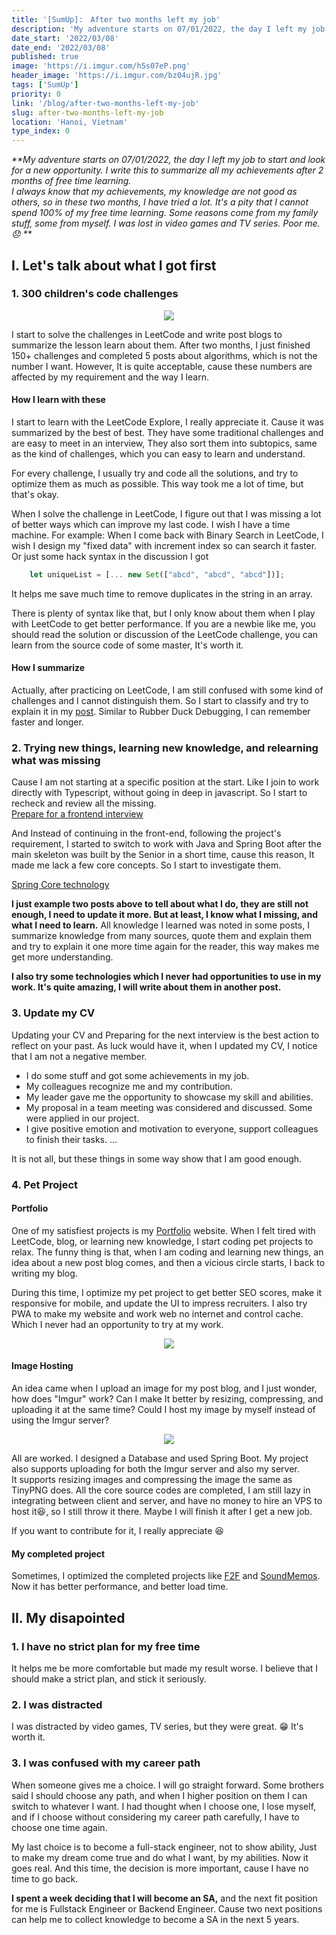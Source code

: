 ```yaml
---
title: '[SumUp]:　After two months left my job'
description: 'My adventure starts on 07/01/2022, the day I left my job to start and look for a new opportunity. I write this to summarize all my achievements after 2 months of free time learning.'
date_start: '2022/03/08'
date_end: '2022/03/08'
published: true
image: 'https://i.imgur.com/h5s07eP.png'
header_image: 'https://i.imgur.com/bz04ujR.jpg'
tags: ['SumUp']
priority: 0
link: '/blog/after-two-months-left-my-job'
slug: after-two-months-left-my-job
location: 'Hanoi, Vietnam'
type_index: 0
---
```


_**My adventure starts on 07/01/2022, the day I left my job to start and look for a new opportunity. I write this to summarize all my achievements after 2 months of free time learning.  
I always know that my achievements, my knowledge are not good as others, so in these two months, I have tried a lot. It's a pity that I cannot spend 100% of my free time learning. Some reasons come from my family stuff, some from myself. I was lost in video games and TV series. Poor me. :disappointed:
**_

## I. Let's talk about what I got first

### 1. 300 children's code challenges

<figure align="center" width="100%">
    <img src="https://i.imgur.com/h5s07eP.png"/>
</figure>

I start to solve the challenges in LeetCode and write post blogs to summarize the lesson learn about them.
After two months, I just finished 150+ challenges and completed 5 posts about algorithms, which is not the number I want. However, It is quite acceptable, cause these numbers are affected by my requirement and the way I learn.

#### How I learn with these

I start to learn with the LeetCode Explore, I really appreciate it. Cause it was summarized by the best of best. They have some traditional challenges and are easy to meet in an interview, They also sort them into subtopics, same as the kind of challenges, which you can easy to learn and understand.

For every challenge, I usually try and code all the solutions, and try to optimize them as much as possible. This way took me a lot of time, but that's okay.

When I solve the challenge in LeetCode, I figure out that I was missing a lot of better ways which can improve my last code. I wish I have a time machine. 
For example: When I come back with Binary Search in LeetCode, I wish I design my "fixed data" with increment index so can search it faster. Or just some hack syntax in the discussion I got

```typescript
    let uniqueList = [... new Set(["abcd", "abcd", "abcd"])];
```

It helps me save much time to remove duplicates in the string in an array.

There is plenty of syntax like that, but I only know about them when I play with LeetCode to get better performance. If you are a newbie like me, you should read the solution or discussion of the LeetCode challenge, you can learn from the source code of some master, It's worth it.

#### How I summarize

Actually, after practicing on LeetCode, I am still confused with some kind of challenges and I cannot distinguish them. So I start to classify and try to explain it in my [post](https://nhvu95.com/). Similar to Rubber Duck Debugging, I can remember faster and longer.

### 2. Trying new things, learning new knowledge, and relearning what was missing

Cause I am not starting at a specific position at the start. Like I join to work directly with Typescript, without going in deep in javascript. So I start to recheck and review all the missing.  
[Prepare for a frontend interview](https://nhvu95.com/blog/preparing-for-frontend-interview/)

And Instead of continuing in the front-end, following the project's requirement, I started to switch to work with Java and Spring Boot after the main skeleton was built by the Senior in a short time, cause this reason, It made me lack a few core concepts. So I start to investigate them.

[Spring Core technology](https://nhvu95.com/blog/spring-core-1/)

**I just example two posts above to tell about what I do, they are still not enough, I need to update it more. But at least, I know what I missing, and what I need to learn.**
All knowledge I learned was noted in some posts, I summarize knowledge from many sources, quote them and explain them and try to explain it one more time again for the reader, this way makes me get more understanding.

**I also try some technologies which I never had opportunities to use in my work. It's quite amazing, I will write about them in another post.**

### 3. Update my CV

Updating your CV and Preparing for the next interview is the best action to reflect on your past. As luck would have it, when I updated my CV, I notice that I am not a negative member.

* I do some stuff and got some achievements in my job.
* My colleagues recognize me and my contribution.
* My leader gave me the opportunity to showcase my skill and abilities.
* My proposal in a team meeting was considered and discussed. Some were applied in our project.
* I give positive emotion and motivation to everyone, support colleagues to finish their tasks.
...

It is not all, but these things in some way show that I am good enough.

### 4. Pet Project

#### Portfolio

One of my satisfiest projects is my [Portfolio](https://nhvu95.com/) website. When I felt tired with LeetCode, blog, or learning new knowledge, I start coding pet projects to relax.
The funny thing is that, when I am coding and learning new things, an idea about a new post blog comes, and then a vicious circle starts, I back to writing my blog.

During this time, I optimize my pet project to get better SEO scores, make it responsive for mobile, and update the UI to impress recruiters. I also try PWA to make my website and work web no internet and control cache. Which I never had an opportunity to try at my work.

<figure align="center" width="100%">
    <img src="https://i.imgur.com/skw2Poi.png"/>
</figure>

#### Image Hosting

An idea came when I upload an image for my post blog, and I just wonder, how does "Imgur" work?
Can I make It better by resizing, compressing, and uploading it at the same time? Could I host my image by myself instead of using the Imgur server?

<figure align="center" width="100%">
    <img src="https://i.imgur.com/Lmicu3m.png"/>
</figure>

All are worked. I designed a Database and used Spring Boot. My project also supports uploading for both the Imgur server and also my server.  
It supports resizing images and compressing the image the same as TinyPNG does. All the core source codes are completed, I am still lazy in integrating between client and server, and have no money to hire an VPS to host it:laughing:, so I still throw it there. Maybe I will finish it after I get a new job.

If you want to contribute for it, I really appreciate :laughing:

#### My completed project

Sometimes, I optimized the completed projects like [F2F](https://f2f.nhvu95.com/) and [SoundMemos](https://soundmemos.com/). Now it has better performance, and better load time.

## II. My disapointed

### 1. I have no strict plan for my free time

It helps me be more comfortable but made my result worse. I believe that I should make a strict plan, and stick it seriously.

### 2. I was distracted

I was distracted by video games, TV series, but they were great. :grin: It's worth it.

### 3. I was confused with my career path

When someone gives me a choice. I will go straight forward.
Some brothers said I should choose any path, and when I higher position on them I can switch to whatever I want. I had thought when I choose one, I lose myself, and if I choose without considering my career path carefully, I have to choose one time again.

My last choice is to become a full-stack engineer, not to show ability, Just to make my dream come true and do what I want, by my abilities. Now it goes real. And this time, the decision is more important, cause I have no time to go back.  

**I spent a week deciding that I will become an SA,** and the next fit position for me is Fullstack Engineer or Backend Engineer. Cause two next positions can help me to collect knowledge to become a SA in the next 5 years.